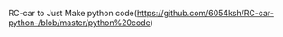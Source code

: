 RC-car to Just Make
python code(https://github.com/6054ksh/RC-car-python-/blob/master/python%20code)  
